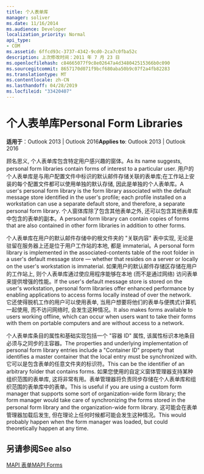 ```yaml
---
title: 个人表单库
manager: soliver
ms.date: 11/16/2014
ms.audience: Developer
localization_priority: Normal
api_type:
- COM
ms.assetid: 6ffcd93c-3737-4342-9cd0-2ca7c0fba52c
description: 上次修改时间：2011 年 7 月 23 日
ms.openlocfilehash: c84665077f9c8e02647a4d348042515366b0c090
ms.sourcegitcommit: 8657170d071f9bcf680aba50b9c07f2a4fb82283
ms.translationtype: MT
ms.contentlocale: zh-CN
ms.lasthandoff: 04/28/2019
ms.locfileid: "33420407"
---
```

# <a name="personal-form-libraries"></a><span data-ttu-id="911a0-103">个人表单库</span><span class="sxs-lookup"><span data-stu-id="911a0-103">Personal Form Libraries</span></span>

  
  
<span data-ttu-id="911a0-104">**适用于**：Outlook 2013 | Outlook 2016</span><span class="sxs-lookup"><span data-stu-id="911a0-104">**Applies to**: Outlook 2013 | Outlook 2016</span></span> 
  
<span data-ttu-id="911a0-105">顾名思义, 个人表单库包含特定用户感兴趣的窗体。</span><span class="sxs-lookup"><span data-stu-id="911a0-105">As its name suggests, personal form libraries contain forms of interest to a particular user.</span></span> <span data-ttu-id="911a0-106">用户的个人表单库是与用户配置文件中标识的默认邮件存储关联的表单库;在工作站上安装的每个配置文件都可以使用单独的默认存储, 因此是单独的个人表单库。</span><span class="sxs-lookup"><span data-stu-id="911a0-106">A user's personal form library is the form library associated with the default message store identified in the user's profile; each profile installed on a workstation can use a separate default store, and therefore, a separate personal form library.</span></span> <span data-ttu-id="911a0-107">个人窗体库除了包含其他表单之外, 还可以包含其他表单库中包含的表单的副本。</span><span class="sxs-lookup"><span data-stu-id="911a0-107">A personal form library can contain copies of forms that are also contained in other form libraries in addition to other forms.</span></span>
  
<span data-ttu-id="911a0-108">个人表单库在用户的默认邮件存储中的根文件夹的 "关联内容" 表中实现, 无论是驻留在服务器上还是位于用户工作站的本地, 都是 immaterial。</span><span class="sxs-lookup"><span data-stu-id="911a0-108">A personal form library is implemented in the associated-contents table of the root folder in a user's default message store — whether that resides on a server or locally on the user's workstation is immaterial.</span></span> <span data-ttu-id="911a0-109">如果用户的默认邮件存储区存储在用户的工作站上, 则个人表单库通过使应用程序能够在本地 (而不是通过网络) 访问表单来提供增强的性能。</span><span class="sxs-lookup"><span data-stu-id="911a0-109">If the user's default message store is stored on the user's workstation, personal form libraries offer enhanced performance by enabling applications to access forms locally instead of over the network.</span></span> <span data-ttu-id="911a0-110">它还使得脱机工作的用户可以使用表单, 当用户想要将他们的表单与便携式计算机一起使用, 而不访问网络时, 会发生这种情况。</span><span class="sxs-lookup"><span data-stu-id="911a0-110">It also makes forms available to users working offline, which can occur when users want to take their forms with them on portable computers and are without access to a network.</span></span>
  
<span data-ttu-id="911a0-111">个人表单库条目的属性和基础实现包括一个 "容器 ID" 属性, 该属性标识本地条目必须与之同步的主容器。</span><span class="sxs-lookup"><span data-stu-id="911a0-111">The properties and underlying implementation of personal form library entries include a "Container ID" property that identifies a master container that the local entry must be synchronized with.</span></span> <span data-ttu-id="911a0-112">它可以是包含表单的任意文件夹的标识符。</span><span class="sxs-lookup"><span data-stu-id="911a0-112">This can be the identifier of an arbitrary folder that contains forms.</span></span> <span data-ttu-id="911a0-113">如果您使用的自定义窗体管理器支持某种组织范围的表单库, 这将非常有用。表单管理器将负责同步存储在个人表单库和组织范围的表单库中的表单。</span><span class="sxs-lookup"><span data-stu-id="911a0-113">This is useful if you are using a custom form manager that supports some sort of organization-wide form library; the form manager would take care of synchronizing the forms stored in the personal form library and the organization-wide form library.</span></span> <span data-ttu-id="911a0-114">这可能会在表单管理器加载后发生, 但在理论上任何时候都可能会发生这种情况。</span><span class="sxs-lookup"><span data-stu-id="911a0-114">This would probably happen when the form manager was loaded, but could theoretically happen at any time.</span></span>
  
## <a name="see-also"></a><span data-ttu-id="911a0-115">另请参阅</span><span class="sxs-lookup"><span data-stu-id="911a0-115">See also</span></span>



[<span data-ttu-id="911a0-116">MAPI 表单</span><span class="sxs-lookup"><span data-stu-id="911a0-116">MAPI Forms</span></span>](mapi-forms.md)

